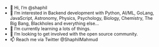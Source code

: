 - 👋 Hi, I’m @shaphil
- 👀 I’m interested in Backend development with Python, AI/ML, GoLang, JavaScript, Astronomy, Physics, Psychology, Biology, Chemistry, The Big Bang, Blackholes and everything else...
- 🌱 I’m currently learning a lots of things. 
- 💞️ I’m looking to get involved with the open source community.
- 📫 Reach me via Twitter @ShaphilMahmud

<!---
shaphil/shaphil is a ✨ special ✨ repository because its `README.md` (this file) appears on your GitHub profile.
You can click the Preview link to take a look at your changes.
--->
